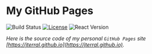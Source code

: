 # My GitHub Pages

![Build Status](https://github.com/jterral/jterral.github.io/actions/workflows/gh-pages.yml/badge.svg?branch=main)
[![License](https://img.shields.io/badge/license-MIT-blue)](https://opensource.org/licenses/MIT)
![React Version](https://img.shields.io/badge/react-17.0.2-61DBFB?logo=react)

_Here is the source code of my personal `GitHub Pages` site [https://jterral.github.io](https://jterral.github.io)._
